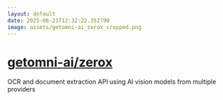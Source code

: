 ```yaml
---
layout: default
date: 2025-06-21T12:32:22.352790
image: assets/getomni-ai_zerox_cropped.png
---
```


# [getomni-ai/zerox](https://github.com/getomni-ai/zerox)

OCR and document extraction API using AI vision models from multiple providers
